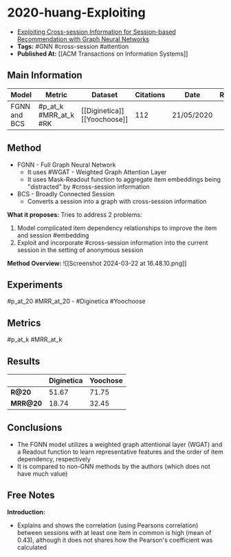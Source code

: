 # 2020-huang-Exploiting

- [Exploiting Cross-session Information for Session-based Recommendation with Graph Neural Networks](https://www.semanticscholar.org/paper/Exploiting-Cross-session-Information-for-with-Graph-Qiu-Huang/9f20be759484ab786af69e3e5f450f50d33e0480)
- **Tags:** #GNN #cross-session #attention
- **Published At:** [[ACM Transactions on Information Systems]]

## Main Information

| Model        | Metric                | Dataset                         | Citations | Date       | Results |
| ------------ | --------------------- | ------------------------------- | --------- | ---------- | ------- |
| FGNN and BCS | #p_at_k #MRR_at_k #RK | [[Diginetica]]<br>[[Yoochoose]] | 112       | 21/05/2020 |         |


## Method
- FGNN - Full Graph Neural Network
	- It uses #WGAT - Weighted Graph Attention Layer
	- It uses Mask-Readout function to aggregate item embeddings being "distracted" by #cross-session information
- BCS - Broadly Connected Session
	- Converts a session into a graph with cross-session information

**What it proposes:**
Tries to address 2 problems:
1. Model complicated item dependency relationships to improve the item and session #embedding
2. Exploit and incorporate #cross-session information into the current session in the setting of anonymous session

**Method Overview:**
![[Screenshot 2024-03-22 at 16.48.10.png]]

## Experiments
#p_at_20 #MRR_at_20 - #Diginetica #Yoochoose 

## Metrics
#p_at_k #MRR_at_k

## Results

|            | **Diginetica** | **Yoochose** |
| ---------- | -------------- | ------------ |
| **R@20**   | 51.67          | 71.75        |
| **MRR@20** | 18.74          | 32.45        |

## Conclusions

- The FGNN model utilizes a weighted graph attentional layer (WGAT) and a Readout function to learn representative features and the order of item dependency, respectively
- It is compared to non-GNN methods by the authors (which does not have much value)

## Free Notes

**Introduction:**
- Explains and shows the correlation (using Pearsons correlation) between sessions with at least one item in common is high (mean of 0.43), although it does not shares how the Pearson's coefficient was calculated
